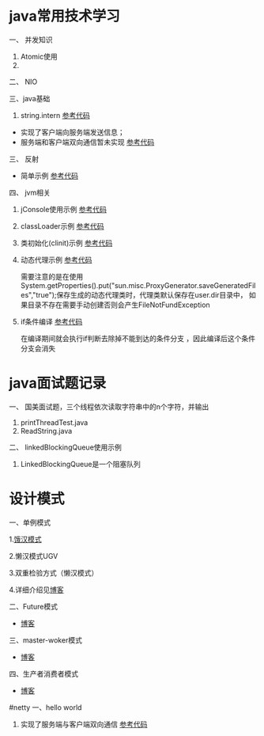 # java常用技术学习

 一、 并发知识
   1. Atomic使用
   2.
 二、 NIO
 
 三、java基础
   1. string.intern [参考代码](https://github.com/iqijun/javastudy/tree/master/src/main/java/com/fullstacker/study/course/JAVASE/string/StringInternTest)
    
- 实现了客户端向服务端发送信息；
- 服务端和客户端双向通信暂未实现
[参考代码](https://github.com/iqijun/javastudy/tree/master/src/main/java/com/fullstacker/study/course/nio)

 三、 反射
- 简单示例
  [参考代码](https://github.com/iqijun/javastudy/tree/master/src/main/java/com/fullstacker/study/course/reflect)

四、 jvm相关
   1.  jConsole使用示例
       [参考代码](https://github.com/iqijun/javastudy/tree/master/src/main/java/com/fullstacker/study/course/jconsoleTest)
   2. classLoader示例
        [参考代码](https://github.com/iqijun/javastudy/tree/master/src/main/java/com/fullstacker/study/course/jvm/ClassLoaderTest.java)
   3. 类初始化(clinit)示例
        [参考代码](https://github.com/iqijun/javastudy/tree/master/src/main/java/com/fullstacker/study/course/jvm/ClinitTest.java)
   4. 动态代理示例
        [参考代码](https://github.com/iqijun/javastudy/tree/master/src/main/java/com/fullstacker/study/course/jvm/DynmicProxyTest.java)
        
        需要注意的是在使用System.getProperties().put("sun.misc.ProxyGenerator.saveGeneratedFiles","true");保存生成的动态代理类时，代理类默认保存在user.dir目录中，
        如果目录不存在需要手动创建否则会产生FileNotFundException
   5. if条件编译
     [参考代码](https://github.com/iqijun/javastudy/tree/master/src/main/java/com/fullstacker/study/course/jvm/IfComplieTest.java)
    
        在编译期间就会执行if判断去除掉不能到达的条件分支 ，因此编译后这个条件分支会消失
# java面试题记录
一、 国美面试题，三个线程依次读取字符串中的n个字符，并输出
   1. printThreadTest.java
   2. ReadString.java
   
二、 linkedBlockingQueue使用示例
   1. LinkedBlockingQueue是一个阻塞队列

# 设计模式
一、单例模式

1.[饿汉模式](https://github.com/iqijun/javastudy/tree/master/src/main/java/com/fullstacker/study/designpattern/singleton)

2.懒汉模式UGV

3.双重检验方式（懒汉模式）

4.详细介绍见[博客](http://www.full-stacker.com/archives/256)

二、Future模式

- [博客](http://www.full-stacker.com/archives/271)

三、master-woker模式

- [博客](http://www.full-stacker.com/archives/274)

四、生产者消费者模式

- [博客](http://www.full-stacker.com/archives/279)

#netty
一、hello world

1. 实现了服务端与客户端双向通信 [参考代码](https://github.com/iqijun/javastudy/tree/b47bb5c04988c61e660e20c548874ae960211df4/src/main/java/com/fullstacker/study/course/netty/discardServe)
